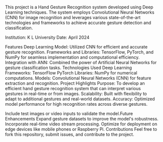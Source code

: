 This project is a Hand Gesture Recognition system developed using Deep Learning techniques. The system employs Convolutional Neural Networks (CNN) for image recognition and leverages various state-of-the-art technologies and frameworks to achieve accurate gesture detection and classification.

Institution: K L University 
Date: April 2024

Features Deep Learning Model: Utilized CNN for efficient and accurate gesture recognition.
Frameworks and Libraries: TensorFlow, PyTorch, and NumPy for seamless implementation and computational efficiency.
Integration with ANN: Combined the power of Artificial Neural Networks for gesture classification tasks.
Technologies Used
Deep Learning Frameworks:
TensorFlow
PyTorch
Libraries:
NumPy for numerical computations.
Models:
Convolutional Neural Networks (CNN) for feature extraction and recognition.
Project Highlights
Purpose: To develop an efficient hand gesture recognition system that can interpret various gestures in real-time or from images.
Scalability: Built with flexibility to adapt to additional gestures and real-world datasets.
Accuracy: Optimized model performance for high recognition rates across diverse gestures.


Include test images or video inputs to validate the model.Future Enhancements
Expand gesture datasets to improve the model's robustness.
Incorporate real-time video stream processing.
Optimize for deployment on edge devices like mobile phones or Raspberry Pi.
Contributions
Feel free to fork this repository, submit issues, and contribute to the project.
